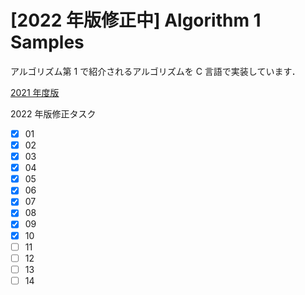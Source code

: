# [2022 年版修正中] Algorithm 1 Samples

アルゴリズム第 1 で紹介されるアルゴリズムを C 言語で実装しています．

[2021 年度版](https://github.com/yknishidate/Algorithm1_Samples/tree/2021)

2022 年版修正タスク

- [x] 01
- [x] 02
- [x] 03
- [x] 04
- [x] 05
- [x] 06
- [x] 07
- [x] 08
- [x] 09
- [x] 10
- [ ] 11
- [ ] 12
- [ ] 13
- [ ] 14

